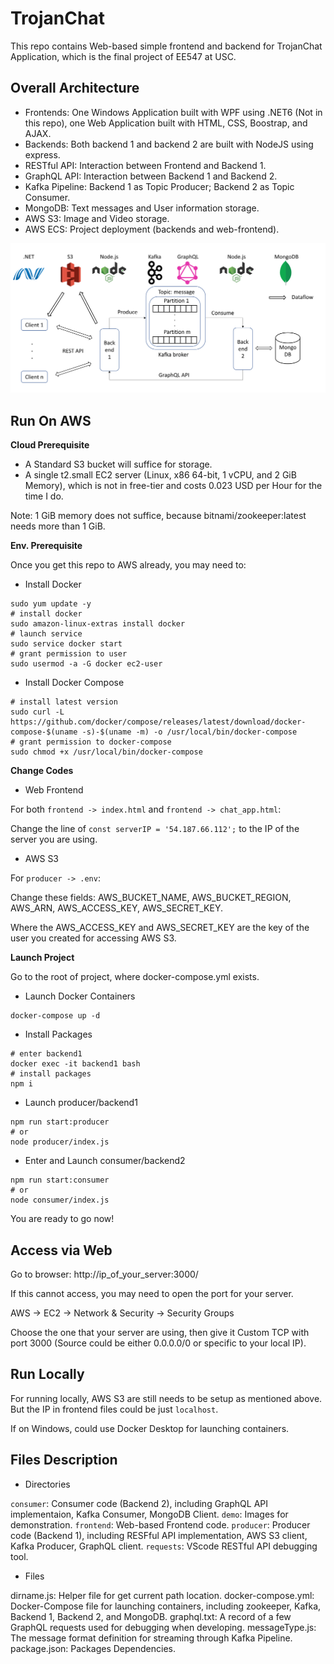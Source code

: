 # TrojanChat
This repo contains Web-based simple frontend and backend for TrojanChat Application, which is the final project of EE547 at USC.

## Overall Architecture

- Frontends: One Windows Application built with WPF using .NET6 (Not in this repo), one Web Application built with HTML, CSS, Boostrap, and AJAX.
- Backends: Both backend 1 and backend 2 are built with NodeJS using express.
- RESTful API: Interaction between Frontend and Backend 1.
- GraphQL API: Interaction between Backend 1 and Backend 2.
- Kafka Pipeline: Backend 1 as Topic Producer; Backend 2 as Topic Consumer.
- MongoDB: Text messages and User information storage.
- AWS S3: Image and Video storage.
- AWS ECS: Project deployment (backends and web-frontend).

<img src="demo/architecture.png">

## Run On AWS

**Cloud Prerequisite**

- A Standard S3 bucket will suffice for storage.
- A single t2.small EC2 server (Linux, x86 64-bit, 1 vCPU, and 2 GiB Memory), which is not in free-tier and costs 0.023 USD per Hour for the time I do.

Note: 1 GiB memory does not suffice, because bitnami/zookeeper:latest needs more than 1 GiB.

**Env. Prerequisite**

Once you get this repo to AWS already, you may need to:

- Install Docker
```
sudo yum update -y
# install docker
sudo amazon-linux-extras install docker
# launch service
sudo service docker start
# grant permission to user
sudo usermod -a -G docker ec2-user
```

- Install Docker Compose
```
# install latest version
sudo curl -L https://github.com/docker/compose/releases/latest/download/docker-compose-$(uname -s)-$(uname -m) -o /usr/local/bin/docker-compose
# grant permission to docker-compose
sudo chmod +x /usr/local/bin/docker-compose
```

**Change Codes**

- Web Frontend

For both `frontend -> index.html` and `frontend -> chat_app.html`:

Change the line of `const serverIP = '54.187.66.112';` to the IP of the server you are using.

- AWS S3

For `producer -> .env`:

Change these fields: AWS_BUCKET_NAME, AWS_BUCKET_REGION, AWS_ARN, AWS_ACCESS_KEY, AWS_SECRET_KEY.

Where the AWS_ACCESS_KEY and AWS_SECRET_KEY are the key of the user you created for accessing AWS S3.


**Launch Project**

Go to the root of project, where docker-compose.yml exists.

- Launch Docker Containers

```
docker-compose up -d
```

- Install Packages

```
# enter backend1
docker exec -it backend1 bash
# install packages
npm i
```

- Launch producer/backend1

```
npm run start:producer
# or
node producer/index.js
```

- Enter and Launch consumer/backend2

```
npm run start:consumer
# or
node consumer/index.js
```

You are ready to go now!

## Access via Web

Go to browser: http://ip_of_your_server:3000/

If this cannot access, you may need to open the port for your server.

AWS -> EC2 -> Network & Security -> Security Groups

Choose the one that your server are using, then give it Custom TCP with port 3000 (Source could be either 0.0.0.0/0 or specific to your local IP).

## Run Locally

For running locally, AWS S3 are still needs to be setup as mentioned above. But the IP in frontend files could be just `localhost`.

If on Windows, could use Docker Desktop for launching containers.

## Files Description

- Directories

`consumer`: Consumer code (Backend 2), including GraphQL API implementaion, Kafka Consumer, MongoDB Client.
`demo`: Images for demonstration.
`frontend`: Web-based Frontend code.
`producer`: Producer code (Backend 1), including RESFful API implementation, AWS S3 client, Kafka Producer, GraphQL client.
`requests`: VScode RESTful API debugging tool.

- Files

dirname.js: Helper file for get current path location.
docker-compose.yml: Docker-Compose file for launching containers, including zookeeper, Kafka, Backend 1, Backend 2, and MongoDB.
graphql.txt: A record of a few GraphQL requests used for debugging when developing.
messageType.js: The message format definition for streaming through Kafka Pipeline.
package.json: Packages Dependencies.
